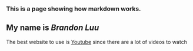 ### This is a page showing how markdown works. 

## My name is *Brandon Luu* 
The best website to use is [Youtube](https://www.youtube.com/) since there are a lot of videos to watch

